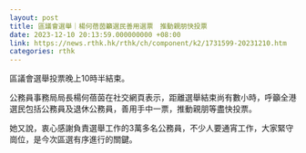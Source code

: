 ```yaml
---
layout: post
title: 區議會選舉｜楊何蓓茵籲選民善用選票　推動親朋快投票
date: 2023-12-10 20:13:59.000000000 +08:00
link: https://news.rthk.hk/rthk/ch/component/k2/1731599-20231210.htm
categories: rthk
---
```


區議會選舉投票晚上10時半結束。

公務員事務局局長楊何蓓茵在社交網頁表示，距離選舉結束尚有數小時，呼籲全港選民包括公務員及退休公務員，善用手中一票，推動親朋等盡快投票。

她又說，衷心感謝負責選舉工作的3萬多名公務員，不少人要通宵工作，大家緊守崗位，是今次區選有序進行的關鍵。
